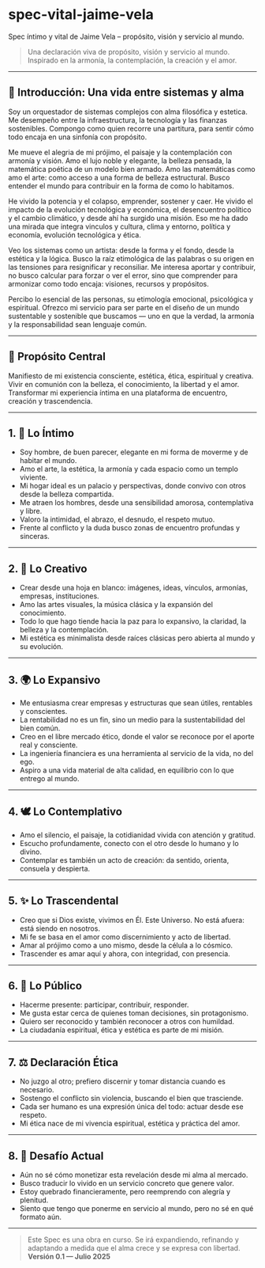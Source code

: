 # spec-vital-jaime-vela
Spec íntimo y vital de Jaime Vela – propósito, visión y servicio al mundo.
> Una declaración viva de propósito, visión y servicio al mundo.  
> Inspirado en la armonía, la contemplación, la creación y el amor.

---

## 🎼 Introducción: Una vida entre sistemas y alma

Soy un orquestador de sistemas complejos con alma filosófica y estetica.
Me desempeño entre la infraestructura, la tecnología y las finanzas sostenibles.
Compongo como quien recorre una partitura, para sentir cómo todo encaja en una sinfonía con propósito. 

Me mueve el alegria de mi prójimo, el paisaje y la contemplación con armonía y visión.
Amo el lujo noble y elegante, la belleza pensada, la matemática poética de un modelo bien armado.
Amo las matemáticas como amo el arte: como acceso a una forma de belleza estructural.
Busco entender el mundo para contribuir en la forma de como lo habitamos.

He vivido la potencia y el colapso, emprender, sostener y caer.
He vivido el impacto de la evolución tecnológica y económica, el desencuentro político y el cambio climático, y desde ahí ha surgido una misión.
Eso me ha dado una mirada que integra vinculos y cultura, clima y entorno, política y economía, evolución tecnológica y ética.  

Veo los sistemas como un artista: desde la forma y el fondo, desde la estética y la lógica.
Busco la raíz etimológica de las palabras o su origen en las tensiones para resignificar y reconsiliar.
Me interesa aportar y contribuir, no busco calcular para forzar o ver el error, sino que comprender para armonizar como todo encaja: visiones, recursos y propósitos. 

Percibo lo esencial de las personas, su etimología emocional, psicológica y espiritual.
Ofrezco mi servicio para ser parte en el diseño de un mundo sustentable y sostenible que buscamos — uno en que la verdad, la armonía y la responsabilidad sean lenguaje común.

---

## 🌱 Propósito Central

Manifiesto de mi existencia consciente, estética, ética, espiritual y creativa.  
Vivir en comunión con la belleza, el conocimiento, la libertad y el amor.  
Transformar mi experiencia íntima en una plataforma de encuentro, creación y trascendencia.

---

## 1. 🌸 Lo Íntimo

- Soy hombre, de buen parecer, elegante en mi forma de moverme y de habitar el mundo.  
- Amo el arte, la estética, la armonía y cada espacio como un templo viviente.  
- Mi hogar ideal es un palacio y perspectivas, donde convivo con otros desde la belleza compartida.  
- Me atraen los hombres, desde una sensibilidad amorosa, contemplativa y libre.  
- Valoro la intimidad, el abrazo, el desnudo, el respeto mutuo.  
- Frente al conflicto  y la duda busco zonas de encuentro profundas y sinceras.

---

## 2. 🎨 Lo Creativo

- Crear desde una hoja en blanco: imágenes, ideas, vínculos, armonías, empresas, instituciones.  
- Amo las artes visuales, la música clásica y la expansión del conocimiento.  
- Todo lo que hago tiende hacia la paz para lo expansivo, la claridad, la belleza y la contemplación.  
- Mi estética es minimalista desde raíces clásicas pero abierta al mundo y su evolución.

---

## 3. 🌍 Lo Expansivo

- Me entusiasma crear empresas y estructuras que sean útiles, rentables y conscientes.  
- La rentabilidad no es un fin, sino un medio para la sustentabilidad del bien común.  
- Creo en el libre mercado ético, donde el valor se reconoce por el aporte real y consciente.  
- La ingeniería financiera es una herramienta al servicio de la vida, no del ego.  
- Aspiro a una vida material de alta calidad, en equilibrio con lo que entrego al mundo.

---

## 4. 🕊️ Lo Contemplativo

- Amo el silencio, el paisaje, la cotidianidad vivida con atención y gratitud.  
- Escucho profundamente, conecto con el otro desde lo humano y lo divino.  
- Contemplar es también un acto de creación: da sentido, orienta, consuela y despierta.

---

## 5. ✨ Lo Trascendental

- Creo que si Dios existe, vivimos en Él. Este Universo. No está afuera: está siendo en nosotros.  
- Mi fe se basa en el amor como discernimiento y acto de libertad.  
- Amar al prójimo como a uno mismo, desde la célula a lo cósmico.  
- Trascender es amar aquí y ahora, con integridad, con presencia.

---

## 6. 🫱 Lo Público

- Hacerme presente: participar, contribuir, responder.  
- Me gusta estar cerca de quienes toman decisiones, sin protagonismo.  
- Quiero ser reconocido y también reconocer a otros con humildad.  
- La ciudadanía espiritual, ética y estética es parte de mi misión.

---

## 7. ⚖️ Declaración Ética

- No juzgo al otro; prefiero discernir y tomar distancia cuando es necesario.  
- Sostengo el conflicto sin violencia, buscando el bien que trasciende.  
- Cada ser humano es una expresión única del todo: actuar desde ese respeto.  
- Mi ética nace de mi vivencia espiritual, estética y práctica del amor.

---

## 8. 🚧 Desafío Actual

- Aún no sé cómo monetizar esta revelación desde mi alma al mercado.  
- Busco traducir lo vivido en un servicio concreto que genere valor.  
- Estoy quebrado financieramente, pero reemprendo con alegría y plenitud.  
- Siento que tengo que ponerme en servicio al mundo, pero no sé en qué formato aún.

---

> Este Spec es una obra en curso. Se irá expandiendo, refinando y adaptando a medida que el alma crece y se expresa con libertad.  
> **Versión 0.1 — Julio 2025**
